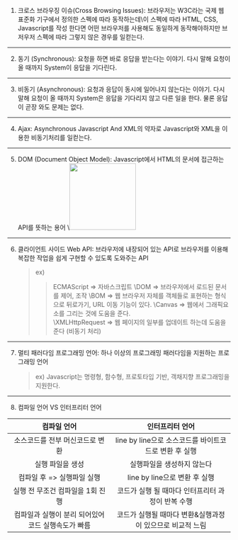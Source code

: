 1. 크로스 브라우징 이슈(Cross Browsing Issues): 브라우저는 W3C라는 국제 웹 표준화 기구에서 정의한 스펙에 따라 동작하는데\이 스펙에 따라 HTML, CSS, Javascript를 작성 한다면 어떤 브라우저를 사용해도 동일하게 동작해야하지만 브저우저 스펙에 따라 그렇지 않은 경우를 일컫는다.

---

2. 동기 (Synchronous): 요청을 하면 바로 응답을 받는다는 이야기. 다시 말해 요청이 올 때까지 System이 응답을 기다린다.

---

3. 비동기 (Asynchronous): 요청과 응답이 동시에 일어나지 않는다는 이야기. 다시 말해 요청이 올 때까지 System은 응답을 기다리지 않고 다른 일을 한다. 물론 응답이 곧장 와도 문제는 없다.

---

4. Ajax: Asynchronous Javascript And XML의 약자로 Javascript와 XML을 이용한 비동기처리를 일컫는다.

---

5. DOM (Document Object Model): Javascript에서 HTML의 문서에 접근하는 API를 뜻하는 용어
   \\<img src="https://media.geeksforgeeks.org/wp-content/uploads/20210908120846/DOM.png" width="150px" height="150px">

---

6. 클라이언트 사이드 Web API: 브라우저에 내장되어 있는 API로 브라우저를 이용해 복잡한 작업을 쉽게 구현할 수 있도록 도와주는 API
   > ex)
   >
   > > ECMAScript => 자바스크립트
   > > \DOM => 브라우저에서 로드된 문서를 제어, 조작
   > > \BOM => 웹 브라우저 자체를 객체들로 표현하는 형식으로 뒤로가기, URL 이동 기능이 있다.
   > > \Canvas => 웹에서 그래픽요소를 그리는 것에 도움을 준다.  
   > > \XMLHttpRequest => 웹 페이지의 일부를 업데이트 하는데 도움을 준다 (비동기 처리)

---

7. 멀티 패러다임 프로그래밍 언어: 하나 이상의 프로그래밍 패러다임을 지원하는 프로그래밍 언어
   > ex) Javascript는 명령형, 함수형, 프로토타입 기반, 객채지향 프로그래밍을 지원한다.

---

8. 컴파일 언어 VS 인터프리터 언어

|                    컴파일 언어                     |                      인터프리터 언어                      |
| :------------------------------------------------: | :-------------------------------------------------------: |
|          소스코드를 전부 머신코드로 변환           |   line by line으로 소스코드를 바이트코드로 변환 후 실행   |
|                  실행 파일을 생성                  |                실행파일을 생성하지 않는다                 |
|             컴파일 후 => 실행파일 실행             |               line by line으로 변환 후 실행               |
|          실행 전 무조건 컴파일을 1회 진행          |     코드가 실행 될 때마다 인터프리터 과정이 반복 수행     |
| 컴파일과 실행이 분리 되어있어 코드 실행속도가 빠름 | 코드가 실행될 때마다 변환&실행과정이 있으므로 비교적 느림 |
